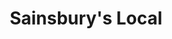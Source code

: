 ---
title: "Sainsbury's Local"
url: /croydon/sainsburys-local-addiscombe-road/
shop: convenience
---